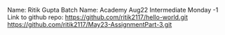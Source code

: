 Name: Ritik Gupta
Batch Name: Academy Aug22 Intermediate Monday -1
Link to github repo: https://github.com/ritik2117/hello-world.git
					 https://github.com/ritik2117/May23-AssignmentPart-3.git